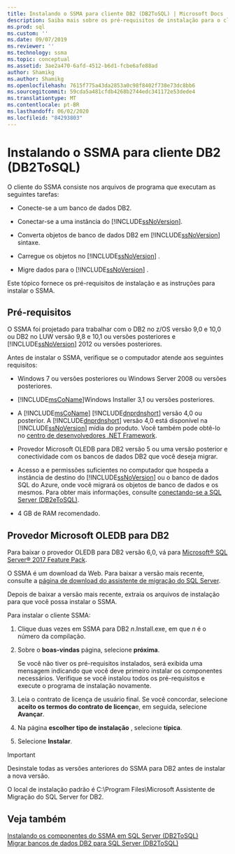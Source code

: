 ```yaml
---
title: Instalando o SSMA para cliente DB2 (DB2ToSQL) | Microsoft Docs
description: Saiba mais sobre os pré-requisitos de instalação para o cliente do Assistente de Migração do SQL Server (SSMA) para DB2 e como instalá-lo.
ms.prod: sql
ms.custom: ''
ms.date: 09/07/2019
ms.reviewer: ''
ms.technology: ssma
ms.topic: conceptual
ms.assetid: 3ae2a470-6afd-4512-b6d1-fcbe6afe88ad
author: Shamikg
ms.author: Shamikg
ms.openlocfilehash: 7615f775a43da2853a0c98f8402f738e73dc8bb6
ms.sourcegitcommit: 59cda5a481cfdb4268b2744edc341172e53dede4
ms.translationtype: MT
ms.contentlocale: pt-BR
ms.lasthandoff: 06/02/2020
ms.locfileid: "84293803"
---
```

# <a name="installing-ssma-for-db2-client-db2tosql"></a>Instalando o SSMA para cliente DB2 (DB2ToSQL)

O cliente do SSMA consiste nos arquivos de programa que executam as seguintes tarefas:  
  
- Conecte-se a um banco de dados DB2.  
  
- Conectar-se a uma instância do [!INCLUDE[ssNoVersion](../../includes/ssnoversion-md.md)].  
  
- Converta objetos de banco de dados DB2 em [!INCLUDE[ssNoVersion](../../includes/ssnoversion-md.md)] sintaxe.  
  
- Carregue os objetos no [!INCLUDE[ssNoVersion](../../includes/ssnoversion-md.md)] .  
  
- Migre dados para o [!INCLUDE[ssNoVersion](../../includes/ssnoversion-md.md)] .  
  
Este tópico fornece os pré-requisitos de instalação e as instruções para instalar o SSMA.  
  
## <a name="prerequisites"></a>Pré-requisitos

O SSMA foi projetado para trabalhar com o DB2 no z/OS versão 9,0 e 10,0 ou DB2 no LUW versão 9,8 e 10,1 ou versões posteriores e [!INCLUDE[ssNoVersion](../../includes/ssnoversion-md.md)] 2012 ou versões posteriores.  
  
Antes de instalar o SSMA, verifique se o computador atende aos seguintes requisitos:  
  
- Windows 7 ou versões posteriores ou Windows Server 2008 ou versões posteriores.  
  
- [!INCLUDE[msCoName](../../includes/msconame_md.md)]Windows Installer 3,1 ou versões posteriores.  
  
- A [!INCLUDE[msCoName](../../includes/msconame_md.md)] [!INCLUDE[dnprdnshort](../../includes/dnprdnshort_md.md)] versão 4,0 ou posterior. A [!INCLUDE[dnprdnshort](../../includes/dnprdnshort_md.md)] versão 4,0 está disponível na [!INCLUDE[ssNoVersion](../../includes/ssnoversion-md.md)] mídia do produto. Você também pode obtê-lo no [centro de desenvolvedores .NET Framework](https://go.microsoft.com/fwlink/?LinkId=48882).  
  
- Provedor Microsoft OLEDB para DB2 versão 5 ou uma versão posterior e conectividade com os bancos de dados DB2 que você deseja migrar.  
  
- Acesso a e permissões suficientes no computador que hospeda a instância de destino do [!INCLUDE[ssNoVersion](../../includes/ssnoversion-md.md)] ou o banco de dados SQL do Azure, onde você migrará os objetos de banco de dados e os mesmos. Para obter mais informações, consulte [conectando-se a SQL Server &#40;DB2eToSQL&#41;](../../ssma/db2/connecting-to-sql-server-db2etosql.md).  
  
- 4 GB de RAM recomendado.  
  
## <a name="microsoft-oledb-provider-for-db2"></a>Provedor Microsoft OLEDB para DB2  

Para baixar o provedor OLEDB para DB2 versão 6,0, vá para [Microsoft® SQL Server® 2017 Feature Pack](https://www.microsoft.com/download/details.aspx?id=55992).

O SSMA é um download da Web. Para baixar a versão mais recente, consulte a [página de download do assistente de migração do SQL Server](https://aka.ms/ssmafordb2).  
  
Depois de baixar a versão mais recente, extraia os arquivos de instalação para que você possa instalar o SSMA.  
  
Para instalar o cliente SSMA:
  
1. Clique duas vezes em SSMA para DB2 *n*.Install.exe, em que *n* é o número da compilação.  
  
2. Sobre o **boas-vindas** página, selecione **próxima**.  
  
   Se você não tiver os pré-requisitos instalados, será exibida uma mensagem indicando que você deve primeiro instalar os componentes necessários. Verifique se você instalou todos os pré-requisitos e execute o programa de instalação novamente.  
  
3. Leia o contrato de licença de usuário final. Se você concordar, selecione **aceito os termos do contrato de licença**e, em seguida, selecione **Avançar**.  
  
4. Na página **escolher tipo de instalação** , selecione **típica**.  
  
5. Selecione **Instalar**.  
  
> [!IMPORTANT]  
> Desinstale todas as versões anteriores do SSMA para DB2 antes de instalar a nova versão.
  
O local de instalação padrão é C:\Program Files\Microsoft Assistente de Migração do SQL Server for DB2.  
  
## <a name="see-also"></a>Veja também

[Instalando os componentes do SSMA em SQL Server &#40;DB2ToSQL&#41;](../../ssma/db2/installing-ssma-components-on-sql-server-db2tosql.md)  
[Migrar bancos de dados DB2 para SQL Server &#40;DB2ToSQL&#41;](../../ssma/db2/migrating-db2-databases-to-sql-server-db2tosql.md)  
